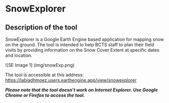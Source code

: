 # SnowExplorer
## Description of the tool
SnowExplorer is a Google Earth Engine  based application for mapping snow on the ground. The tool is intended to help BCTS staff to plan their field visits by providing information on the Snow Cover Extent at specific dates and location. 

![SE Image 1] (img/snowExp.png)


The tool is accessible at this address: https://labiadhmoez.users.earthengine.app/view/snowexplorer

***Please note that the tool doesn’t work on Internet Explorer. Use Google Chrome or Firefox to access the tool.***
